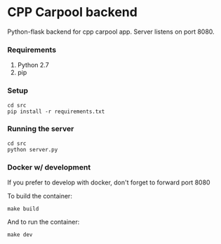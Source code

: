 # CPP Carpool backend
Python-flask backend for cpp carpool app. Server listens on port 8080.

### Requirements
 1. Python 2.7
 2. pip


### Setup
```
cd src
pip install -r requirements.txt
```

### Running the server
```
cd src
python server.py
```

### Docker w/ development
If you prefer to develop with docker, don't forget to forward port 8080

To build the container:
```
make build
```

And to run the container:
```
make dev
```
